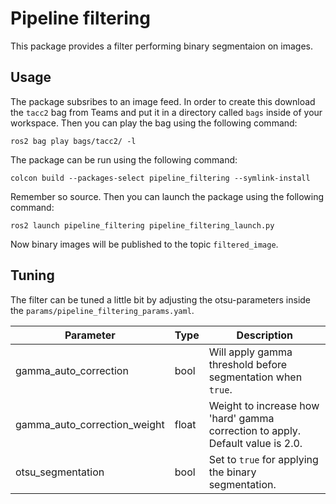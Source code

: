 # Pipeline filtering
This package provides a filter performing binary segmentaion on images.

## Usage
The package subsribes to an image feed. In order to create this download the `tacc2` bag from Teams and put it in a directory called `bags` inside of your workspace. Then you can play the bag using the following command:
```
ros2 bag play bags/tacc2/ -l
```

The package can be run using the following command:
```
colcon build --packages-select pipeline_filtering --symlink-install
```

Remember so source. Then you can launch the package using the following command:
```
ros2 launch pipeline_filtering pipeline_filtering_launch.py
```

Now binary images will be published to the topic `filtered_image`.

## Tuning
The filter can be tuned a little bit by adjusting the otsu-parameters inside the `params/pipeline_filtering_params.yaml`.

| Parameter | Type | Description |
| --- | --- | --- |
| gamma_auto_correction | bool | Will apply gamma threshold before segmentation when `true`. |
| gamma_auto_correction_weight | float | Weight to increase how 'hard' gamma correction to apply. Default value is 2.0. |
| otsu_segmentation | bool | Set to `true` for applying the binary segmentation. |